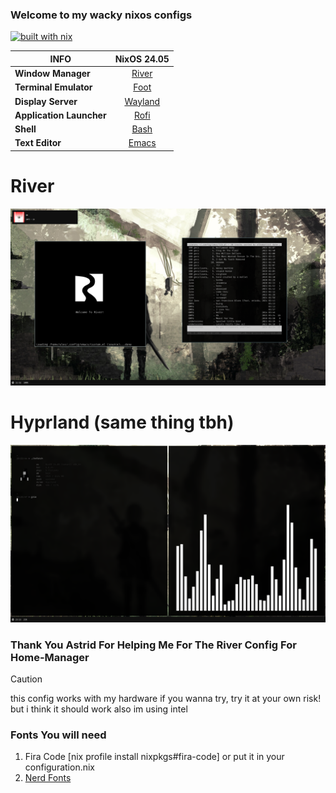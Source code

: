### Welcome to my wacky nixos configs
[![built with nix](https://builtwithnix.org/badge.svg)](https://builtwithnix.org)

|         INFO                  |             NixOS 24.05               |
|--------------------------|:-------------------------------------:|
| **Window Manager**  |   [River](https://codeberg.org/river/river)|
| **Terminal Emulator**    |   [Foot](https://codeberg.org/dnkl/foot) |
| **Display Server**       |   [Wayland](https://wayland.freedesktop.org)     |
| **Application Launcher** |   [Rofi](https://github.com/davatorium/rofi)  |
| **Shell**                |   [Bash](https://www.gnu.org/software/bash/)   |
| **Text Editor**          |   [Emacs](https://github.com/alexzsk/glomacs)         |



# River
<img src=./ss/image.png>


# Hyprland (same thing tbh)
<img src=./ss/20240901_23h23m22s_grim.png>


### Thank You Astrid For Helping Me For The River Config For Home-Manager

> [!CAUTION]
> this config works with my hardware if you wanna try, try it at your own risk! but i think it should work also im using intel

### Fonts You will need
1. Fira Code [nix profile install nixpkgs#fira-code] or put it in your configuration.nix
2. [Nerd Fonts](https://www.nerdfonts.com/#home)
